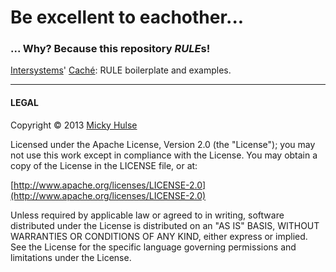 # Be excellent to eachother...

### ... Why? Because this repository <i>RULE</i>s!

[Intersystems](http://www.intersystems.com/)' [Caché](http://www.intersystems.com/cache/index.html): RULE boilerplate and examples.

---

#### LEGAL

Copyright © 2013 [Micky Hulse](http://mky.io)

Licensed under the Apache License, Version 2.0 (the "License"); you may not use this work except in compliance with the License. You may obtain a copy of the License in the LICENSE file, or at:

[http://www.apache.org/licenses/LICENSE-2.0](http://www.apache.org/licenses/LICENSE-2.0)

Unless required by applicable law or agreed to in writing, software distributed under the License is distributed on an "AS IS" BASIS, WITHOUT WARRANTIES OR CONDITIONS OF ANY KIND, either express or implied. See the License for the specific language governing permissions and limitations under the License.
